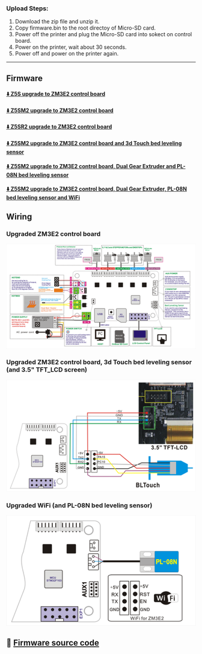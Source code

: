 
### Upload Steps:
1. Download the zip file and unzip it.
2. Copy firmware.bin to the root directoy of Micro-SD card.
3. Power off the printer and plug the Micro-SD card into sokect on control board.
4. Power on the printer, wait about 30 seconds.
5. Power off and power on the printer again.

-----
## Firmware
#### [:arrow_down: Z5S upgrade to ZM3E2 control board](./Z5S_ZM3E2_V1_2_0_en.zip)
#### [:arrow_down: Z5SM2 upgrade to ZM3E2 control board](./Z5SM2_ZM3E2_V1_2_0_en.zip)
#### [:arrow_down: Z5SR2 upgrade to ZM3E2 control board](./Z5SR2S_ZM3E2_V1_2_0_en.zip)
#### [:arrow_down: Z5SM2 upgrade to ZM3E2 control board and 3d Touch bed leveling sensor](./Z5SM2_ZM3E2_3DTouch_V1.zip)
#### [:arrow_down: Z5SM2 upgrade to ZM3E2 control board, Dual Gear Extruder and PL-08N bed leveling sensor](./Z5SM2_ZM3E2_BMGExtruder_PL08N_V1.zip)
#### [:arrow_down: Z5SM2 upgrade to ZM3E2 control board, Dual Gear Extruder, PL-08N bed leveling sensor and WiFi](./Z5SM2_ZM3E2_BMGExtruder_PL08N_WiFi_V1.zip)

## Wiring
### Upgraded ZM3E2 control board
![](./ZM3E2_Wiring_Diagram.png)
### Upgraded ZM3E2 control board, 3d Touch bed leveling sensor (and 3.5" TFT_LCD screen)
![](./ZM3E2-BLTouch_and_TFTLCD.png)
### Upgraded WiFi (and PL-08N bed leveling sensor)
![](./ZM3E2-WiFi_PL08N.png)


## :file_folder: [Firmware source code](./Sourcecode/)
